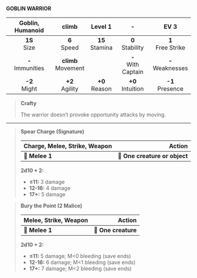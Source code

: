 **GOBLIN WARRIOR**

|  Goblin, Humanoid   |         climb         |      Level 1      |           -           |         EV 3         |
|:-------------------:|:---------------------:|:-----------------:|:---------------------:|:--------------------:|
|   **1S**<br>Size    |    **6**<br>Speed     | **15**<br>Stamina |  **0**<br>Stability   | **1**<br>Free Strike |
| **-**<br>Immunities | **climb**<br>Movement |                   | **-**<br>With Captain | **-**<br>Weaknesses  |
|   **-2**<br>Might   |   **+2**<br>Agility   | **+0**<br>Reason  |  **+0**<br>Intuition  |  **-1**<br>Presence  |

> **Crafty**
> 
> The warrior doesn’t provoke opportunity attacks by moving.

---

> **Spear Charge (Signature)**
> 
> | **Charge, Melee, Strike, Weapon** |                    **Action** |
> | --------------------------------- | -----------------------------:|
> | **📏 Melee 1**                    | **🎯 One creature or object** |
> 
> **2d10 + 2:**
> 
> - **≤11:** 3 damage
> - **12-16:** 4 damage
> - **17+:** 5 damage

> **Bury the Point (2 Malice)**
> 
> | **Melee, Strike, Weapon** |          **Action** |
> | ------------------------- | -------------------:|
> | **📏 Melee 1**            | **🎯 One creature** |
> 
> **2d10 + 2:**
> 
> - **≤11:** 5 damage; M<0 bleeding (save ends)
> - **12-16:** 6 damage; M<1 bleeding (save ends)
> - **17+:** 7 damage; M<2 bleeding (save ends)
